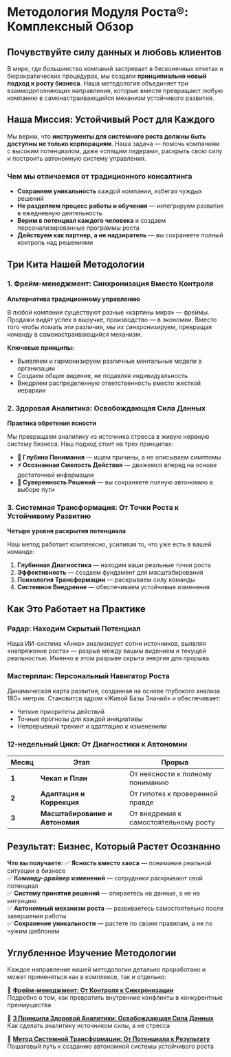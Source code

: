 # Методология Модуля Роста®: Комплексный Обзор

## Почувствуйте силу данных и любовь клиентов

В мире, где большинство компаний застревает в бесконечных отчетах и бюрократических процедурах, мы создали **принципиально новый подход к росту бизнеса**. Наша методология объединяет три взаимодополняющих направления, которые вместе превращают любую компанию в самонастраивающийся механизм устойчивого развития.

## Наша Миссия: Устойчивый Рост для Каждого

Мы верим, что **инструменты для системного роста должны быть доступны не только корпорациям**. Наша задача — помочь компаниям с высоким потенциалом, даже «спящим лидерам», раскрыть свою силу и построить автономную систему управления.

### Чем мы отличаемся от традиционного консалтинга

- **Сохраняем уникальность** каждой компании, избегая чуждых решений
- **Не разделяем процесс работы и обучения** — интегрируем развитие в ежедневную деятельность  
- **Верим в потенциал каждого человека** и создаем персонализированные программы роста
- **Действуем как партнер, а не надзиратель** — вы сохраняете полный контроль над решениями

## Три Кита Нашей Методологии

### 1. Фрейм-менеджмент: Синхронизация Вместо Контроля

**Альтернатива традиционному управлению**

В любой компании существуют разные «картины мира» — фреймы. Продажи видят успех в выручке, производство — в экономии. Вместо того чтобы ломать эти различия, мы их синхронизируем, превращая команду в самонастраивающийся механизм.

**Ключевые принципы:**
- Выявляем и гармонизируем различные ментальные модели в организации
- Создаем общее видение, не подавляя индивидуальность
- Внедряем распределенную ответственность вместо жесткой иерархии

### 2. Здоровая Аналитика: Освобождающая Сила Данных

**Практика обретения ясности**

Мы превращаем аналитику из источника стресса в живую нервную систему бизнеса. Наш подход стоит на трех принципах:

- **🎯 Глубина Понимания** — ищем причины, а не описываем симптомы
- **⚡ Осознанная Смелость Действия** — движемся вперед на основе достаточной информации
- **👑 Суверенность Решений** — вы сохраняете полную автономию в выборе пути

### 3. Системная Трансформация: От Точки Роста к Устойчивому Развитию

**Четыре уровня раскрытия потенциала**

Наш метод работает комплексно, усиливая то, что уже есть в вашей команде:

1. **Глубинная Диагностика** — находим ваши реальные точки роста
2. **Эффективность** — создаем фундамент для масштабирования  
3. **Психология Трансформации** — раскрываем силу команды
4. **Системное Внедрение** — обеспечиваем устойчивые изменения

## Как Это Работает на Практике

### Радар: Находим Скрытый Потенциал

Наша ИИ-система «Анна» анализирует сотни источников, выявляя «напряжение роста» — разрыв между вашим видением и текущей реальностью. Именно в этом разрыве скрыта энергия для прорыва.

### Мастерплан: Персональный Навигатор Роста

Динамическая карта развития, созданная на основе глубокого анализа 180+ метрик. Становится ядром «Живой Базы Знаний» и обеспечивает:
- Четкие приоритеты действий
- Точные прогнозы для каждой инициативы  
- Непрерывный трекинг и адаптацию к изменениям

### 12-недельный Цикл: От Диагностики к Автономии

| Месяц | Этап | Прорыв |
|-------|------|--------|
| **1** | **Чекап и План** | От неясности к полному пониманию |
| **2** | **Адаптация и Коррекция** | От гипотез к проверенной правде |
| **3** | **Масштабирование и Автономия** | От внедрения к самостоятельному росту |

## Результат: Бизнес, Который Растет Осознанно

**Что вы получаете:**
✅ **Ясность вместо хаоса** — понимание реальной ситуации в бизнесе  
✅ **Команду-драйвер изменений** — сотрудники раскрывают свой потенциал  
✅ **Систему принятия решений** — опираетесь на данные, а не на интуицию  
✅ **Автономный механизм роста** — развиваетесь самостоятельно после завершения работы  
✅ **Сохранение уникальности** — растете по своим правилам, а не по чужим шаблонам

## Углубленное Изучение Методологии

Каждое направление нашей методологии детально проработано и может применяться как в комплексе, так и отдельно:

🔗 **[Фрейм-менеджмент: От Контроля к Синхронизации](/frames)**  
Подробно о том, как превратить внутренние конфликты в конкурентные преимущества

🔗 **[3 Принципа Здоровой Аналитики: Освобождающая Сила Данных](/principles)**  
Как сделать аналитику источником силы, а не стресса

🔗 **[Метод Системной Трансформации: От Потенциала к Результату](/transform)**  
Пошаговый путь к созданию автономной системы устойчивого роста
